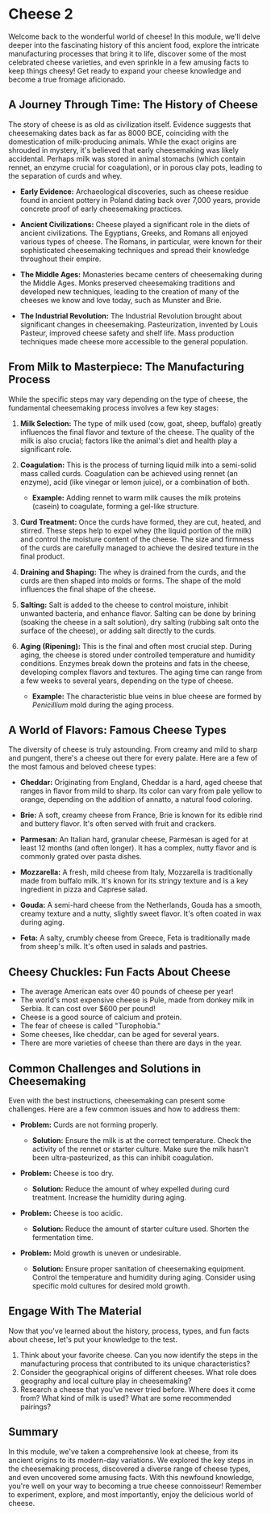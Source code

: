 # Cheese 2

Welcome back to the wonderful world of cheese! In this module, we'll delve deeper into the fascinating history of this ancient food, explore the intricate manufacturing processes that bring it to life, discover some of the most celebrated cheese varieties, and even sprinkle in a few amusing facts to keep things cheesy! Get ready to expand your cheese knowledge and become a true fromage aficionado.

## A Journey Through Time: The History of Cheese

The story of cheese is as old as civilization itself. Evidence suggests that cheesemaking dates back as far as 8000 BCE, coinciding with the domestication of milk-producing animals. While the exact origins are shrouded in mystery, it's believed that early cheesemaking was likely accidental. Perhaps milk was stored in animal stomachs (which contain rennet, an enzyme crucial for coagulation), or in porous clay pots, leading to the separation of curds and whey.

*   **Early Evidence:** Archaeological discoveries, such as cheese residue found in ancient pottery in Poland dating back over 7,000 years, provide concrete proof of early cheesemaking practices.

*   **Ancient Civilizations:** Cheese played a significant role in the diets of ancient civilizations. The Egyptians, Greeks, and Romans all enjoyed various types of cheese. The Romans, in particular, were known for their sophisticated cheesemaking techniques and spread their knowledge throughout their empire.

*   **The Middle Ages:** Monasteries became centers of cheesemaking during the Middle Ages. Monks preserved cheesemaking traditions and developed new techniques, leading to the creation of many of the cheeses we know and love today, such as Munster and Brie.

*   **The Industrial Revolution:** The Industrial Revolution brought about significant changes in cheesemaking. Pasteurization, invented by Louis Pasteur, improved cheese safety and shelf life. Mass production techniques made cheese more accessible to the general population.

## From Milk to Masterpiece: The Manufacturing Process

While the specific steps may vary depending on the type of cheese, the fundamental cheesemaking process involves a few key stages:

1.  **Milk Selection:** The type of milk used (cow, goat, sheep, buffalo) greatly influences the final flavor and texture of the cheese. The quality of the milk is also crucial; factors like the animal's diet and health play a significant role.

2.  **Coagulation:** This is the process of turning liquid milk into a semi-solid mass called curds. Coagulation can be achieved using rennet (an enzyme), acid (like vinegar or lemon juice), or a combination of both.

    *   **Example:**  Adding rennet to warm milk causes the milk proteins (casein) to coagulate, forming a gel-like structure.

3.  **Curd Treatment:** Once the curds have formed, they are cut, heated, and stirred. These steps help to expel whey (the liquid portion of the milk) and control the moisture content of the cheese. The size and firmness of the curds are carefully managed to achieve the desired texture in the final product.

4.  **Draining and Shaping:** The whey is drained from the curds, and the curds are then shaped into molds or forms. The shape of the mold influences the final shape of the cheese.

5.  **Salting:** Salt is added to the cheese to control moisture, inhibit unwanted bacteria, and enhance flavor. Salting can be done by brining (soaking the cheese in a salt solution), dry salting (rubbing salt onto the surface of the cheese), or adding salt directly to the curds.

6.  **Aging (Ripening):** This is the final and often most crucial step. During aging, the cheese is stored under controlled temperature and humidity conditions. Enzymes break down the proteins and fats in the cheese, developing complex flavors and textures. The aging time can range from a few weeks to several years, depending on the type of cheese.

    *   **Example:**  The characteristic blue veins in blue cheese are formed by *Penicillium* mold during the aging process.

## A World of Flavors: Famous Cheese Types

The diversity of cheese is truly astounding. From creamy and mild to sharp and pungent, there's a cheese out there for every palate. Here are a few of the most famous and beloved cheese types:

*   **Cheddar:** Originating from England, Cheddar is a hard, aged cheese that ranges in flavor from mild to sharp. Its color can vary from pale yellow to orange, depending on the addition of annatto, a natural food coloring.

*   **Brie:** A soft, creamy cheese from France, Brie is known for its edible rind and buttery flavor. It's often served with fruit and crackers.

*   **Parmesan:** An Italian hard, granular cheese, Parmesan is aged for at least 12 months (and often longer). It has a complex, nutty flavor and is commonly grated over pasta dishes.

*   **Mozzarella:** A fresh, mild cheese from Italy, Mozzarella is traditionally made from buffalo milk. It's known for its stringy texture and is a key ingredient in pizza and Caprese salad.

*   **Gouda:** A semi-hard cheese from the Netherlands, Gouda has a smooth, creamy texture and a nutty, slightly sweet flavor. It's often coated in wax during aging.

*   **Feta:** A salty, crumbly cheese from Greece, Feta is traditionally made from sheep's milk. It's often used in salads and pastries.

## Cheesy Chuckles: Fun Facts About Cheese

*   The average American eats over 40 pounds of cheese per year!
*   The world's most expensive cheese is Pule, made from donkey milk in Serbia. It can cost over $600 per pound!
*   Cheese is a good source of calcium and protein.
*   The fear of cheese is called "Turophobia."
*   Some cheeses, like cheddar, can be aged for several years.
*   There are more varieties of cheese than there are days in the year.

## Common Challenges and Solutions in Cheesemaking

Even with the best instructions, cheesemaking can present some challenges. Here are a few common issues and how to address them:

*   **Problem:** Curds are not forming properly.
    *   **Solution:** Ensure the milk is at the correct temperature. Check the activity of the rennet or starter culture. Make sure the milk hasn't been ultra-pasteurized, as this can inhibit coagulation.

*   **Problem:** Cheese is too dry.
    *   **Solution:** Reduce the amount of whey expelled during curd treatment. Increase the humidity during aging.

*   **Problem:** Cheese is too acidic.
    *   **Solution:** Reduce the amount of starter culture used. Shorten the fermentation time.

*   **Problem:** Mold growth is uneven or undesirable.
    *   **Solution:** Ensure proper sanitation of cheesemaking equipment. Control the temperature and humidity during aging. Consider using specific mold cultures for desired mold growth.

## Engage With The Material

Now that you've learned about the history, process, types, and fun facts about cheese, let's put your knowledge to the test.

1.  Think about your favorite cheese. Can you now identify the steps in the manufacturing process that contributed to its unique characteristics?
2.  Consider the geographical origins of different cheeses. What role does geography and local culture play in cheesemaking?
3. Research a cheese that you've never tried before. Where does it come from? What kind of milk is used? What are some recommended pairings?

## Summary

In this module, we've taken a comprehensive look at cheese, from its ancient origins to its modern-day variations. We explored the key steps in the cheesemaking process, discovered a diverse range of cheese types, and even uncovered some amusing facts. With this newfound knowledge, you're well on your way to becoming a true cheese connoisseur! Remember to experiment, explore, and most importantly, enjoy the delicious world of cheese.
